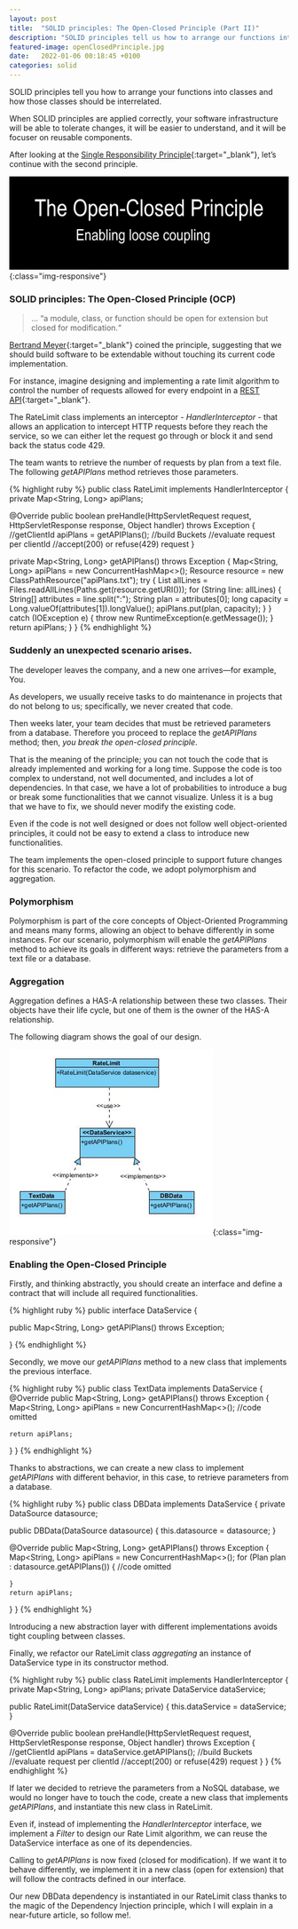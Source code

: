 ```yaml
---
layout: post
title:  "SOLID principles: The Open-Closed Principle (Part II)"
description: "SOLID principles tell us how to arrange our functions into classes. When it is well applied, our software infrastructure will be easier to understand"
featured-image: openClosedPrinciple.jpg
date:   2022-01-06 00:18:45 +0100
categories: solid
---
```

SOLID principles tell you how to arrange your functions into classes and how those classes should be interrelated.

When SOLID principles are applied correctly, your software infrastructure will be able to tolerate changes, it will be easier to understand, and it will be focuser on reusable components.

After looking at the [Single Responsibility Principle](https://codersite.dev/solid-principles-the-definitive-guide/){:target="_blank"}, let’s continue with the second principle.

![openClosedPrinciple](/assets/images/openClosedPrinciple.jpg){:class="img-responsive"}

### SOLID principles: The Open-Closed Principle (OCP)

> … “a module, class, or function should be open for extension but closed for modification.“

[Bertrand Meyer](https://amzn.to/3eSkKXx){:target="_blank"} coined the principle, suggesting that we should build software to be extendable without touching its current code implementation.

For instance, imagine designing and implementing a rate limit algorithm to control the number of requests allowed for every endpoint in a [REST API](https://codersite.dev/documenting-rest-api-openapi3/){:target="_blank"}.

The RateLimit class implements an interceptor - *HandlerInterceptor* - that allows an application to intercept HTTP requests before they reach the service, so we can either let the request go through or block it and send back the status code 429.

The team wants to retrieve the number of requests by plan from a text file. The following *getAPIPlans* method retrieves those parameters.

{% highlight ruby %}
public class RateLimit implements HandlerInterceptor {
  private Map<String, Long> apiPlans;
  
  @Override
  public boolean preHandle(HttpServletRequest request, 
    HttpServletResponse response, Object handler) throws Exception {
    //getClientId
    apiPlans = getAPIPlans();
    //build Buckets
    //evaluate request per clientId
    //accept(200) or refuse(429) request
  }
  
  private Map<String, Long> getAPIPlans() throws Exception {
    Map<String, Long> apiPlans = new ConcurrentHashMap<>();
    Resource resource = new ClassPathResource("apiPlans.txt");
    try {
      List<String> allLines = Files.readAllLines(Paths.get(resource.getURI()));
      for (String line: allLines) {
	    String[] attributes = line.split(":");
  	    String plan = attributes[0];
	    long capacity = Long.valueOf(attributes[1]).longValue();
	    apiPlans.put(plan, capacity);
      }
    } catch (IOException e) {
        throw new RuntimeException(e.getMessage());
    }
    return apiPlans;
  }
}
{% endhighlight %}

### Suddenly an unexpected scenario arises.

The developer leaves the company, and a new one arrives—for example, You.

As developers, we usually receive tasks to do maintenance in projects that do not belong to us; specifically, we never created that code.

Then weeks later, your team decides that must be retrieved parameters from a database. Therefore you proceed to replace the *getAPIPlans* method; then, *you break the open-closed principle*.

That is the meaning of the principle; you can not touch the code that is already implemented and working for a long time. Suppose the code is too complex to understand, not well documented, and includes a lot of dependencies. In that case, we have a lot of probabilities to introduce a bug or break some functionalities that we cannot visualize. Unless it is a bug that we have to fix, we should never modify the existing code.

Even if the code is not well designed or does not follow well object-oriented principles, it could not be easy to extend a class to introduce new functionalities.

The team implements the open-closed principle to support future changes for this scenario. To refactor the code, we adopt polymorphism and aggregation.

### Polymorphism

Polymorphism is part of the core concepts of Object-Oriented Programming and means many forms, allowing an object to behave differently in some instances. For our scenario, polymorphism will enable the *getAPIPlans* method to achieve its goals in different ways: retrieve the parameters from a text file or a database.

### Aggregation

Aggregation defines a HAS-A relationship between these two classes. Their objects have their life cycle, but one of them is the owner of the HAS-A relationship.

The following diagram shows the goal of our design.

![rateLimit](/assets/images/rateLimit.jpg){:class="img-responsive"}

### Enabling the Open-Closed Principle

Firstly,  and thinking abstractly, you should create an interface and define a contract that will include all required functionalities.

{% highlight ruby %}
public interface DataService {

  public Map<String, Long> getAPIPlans() throws Exception;

}
{% endhighlight %}

Secondly, we move our *getAPIPlans* method to a new class that implements the previous interface.

{% highlight ruby %}
public class TextData implements DataService {
  @Override
  public Map<String, Long> getAPIPlans() throws Exception {
    Map<String, Long> apiPlans = new ConcurrentHashMap<>();
	//code omitted
	
    return apiPlans;
  }
}
{% endhighlight %}

Thanks to abstractions, we can create a new class to implement *getAPIPlans* with different behavior, in this case, to retrieve parameters from a database.

{% highlight ruby %}
public class DBData implements DataService {
  private DataSource datasource;
  
  public DBData(DataSource datasource) {
    this.datasource = datasource;
  }
  
  @Override
  public Map<String, Long> getAPIPlans() throws Exception {
    Map<String, Long> apiPlans = new ConcurrentHashMap<>();
    for (Plan plan : datasource.getAPIPlans()) {
      //code omitted
	 
    }
    return apiPlans;
  }
}
{% endhighlight %}

Introducing a new abstraction layer with different implementations avoids tight coupling between classes. 

Finally, we refactor our RateLimit class *aggregating* an instance of DataService type in its constructor method.

{% highlight ruby %}
public class RateLimit implements HandlerInterceptor {
  private Map<String, Long> apiPlans;
  private DataService dataService;
  
  public RateLimit(DataService dataService) {
    this.dataService = dataService;
  }
  
  @Override
  public boolean preHandle(HttpServletRequest request, 
    HttpServletResponse response, Object handler) throws Exception {
    //getClientId
    apiPlans = dataService.getAPIPlans();
    //build Buckets
    //evaluate request per clientId
    //accept(200) or refuse(429) request
  }
}
{% endhighlight %}

If later we decided to retrieve the parameters from a NoSQL database, we would no longer have to touch the code, create a new class that implements *getAPIPlans*, and instantiate this new class in RateLimit.

Even if, instead of implementing the *HandlerInterceptor* interface, we implement a *Filter* to design our Rate Limit algorithm, we can reuse the DataService interface as one of its dependencies.

Calling to *getAPIPlans* is now fixed (closed for modification). If we want it to behave differently, we implement it in a new class (open for extension) that will follow the contracts defined in our interface.

Our new DBData dependency is instantiated in our RateLimit class thanks to the magic of the Dependency Injection principle, which I will explain in a near-future article, so follow me!.

